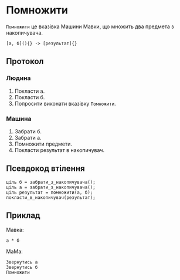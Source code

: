 # Помножити

`Помножити` <keyword>це</keyword> вказівка <subject>Машини Мавки</subject>, що множить два предмета з накопичувача.

```
[а, б](){} -> [результат]{}
```

## Протокол

### Людина

1. Покласти а.
2. Покласти б.
3. Попросити виконати вказівку `Помножити`.

### Машина

1. Забрати б.
2. Забрати а.
3. Помножити предмети.
4. Покласти результат в накопичувач.

## Псевдокод втілення

```ціль
ціль б = забрати_з_накопичувача();
ціль а = забрати_з_накопичувача();
ціль результат = помножити(а, б);
покласти_в_накопичувач(результат);
```

## Приклад

<subject>Мавка</subject>:

```мавка
а * б
```

<subject>МаМа</subject>:

```мама
Звернутись а
Звернутись б
Помножити
```